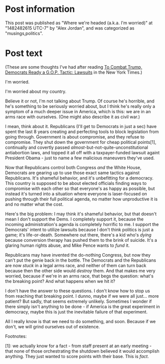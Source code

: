 # Post information

This post was published as "Where we're headed (a.k.a. I'm worried)" at "1482482615 UTC-7" by "Alex Jordan", and was categorized as "musings,politics".

# Post text

(These are some thoughts I've had after reading [To Combat Trump, Democrats Ready a G.O.P. Tactic: Lawsuits][1] in the New York Times.)

I'm worried.

I'm worried about my country.

Believe it or not, I'm not talking about Trump. Of course he's horrible, and he's something to be seriously worried about, but I think he's really only a symptom of a much deeper issue in America, which is this: we are in an arms race with ourselves. (One might also describe it as civil war.)

I mean, think about it. Republicans (I'll get to Democrats in just a sec) have spent the last 8 years creating and perfecting tools to block legislation from going through. Government is about compromise, and they refuse to compromise. They shut down the government for cheap political points\[1], continually and covertly passed _almost_-but-not-quite-unconstitutional antiabortion laws, and topped it all off with a taxpayer-funded lawsuit againt President Obama - just to name a few malicious maneuvers they've used.

Now that Republicans control both Congress _and_ the White House, Democrats are gearing up to use those exact same tactics against Republicans. It's shameful behavior, and it's unbefitting for a democracy. This country is supposed to be about elected officials finding ways to compromise with each other so that everyone's as happy as possible, but instead it's turned into a situation where everyone is laser-focused on pushing through their full political agenda, no matter how unproductive it is and no matter what the cost.

Here's the big problem: I may think it's shameful behavior, but that doesn't mean I don't support the Dems. I completely support it, because the incoming administration's agenda is completely horrific to me. I support the Democrats' intent to utilize lawsuits because I don't think politics is just a game; it's life-or-death. Somewhere out there, there's a kid who's _dying_ because conversion therapy has pushed them to the brink of suicide. It's a glaring human rights abuse, and Mike Pence wants to _fund_ it.

Republicans may have invented the do-nothing Congress, but now they can't put the genie back in the bottle. The Democrats and the Republicans are now _stuck_ in a legal arms race, and neither of them can turn back because then the other side would _destroy_ them. And that makes me very worried, because if we're in an arms race, that begs the question: what's the breaking point? And what happens when we hit it?

I don't have the answer to these questions. I don't know how to stop us from reaching that breaking point. I dunno, maybe if we were all just... more patient? But sadly, that seems extremely unlikely. Sometimes I wonder if there simply isn't anything to be done - if America is the great experiment in democracy, maybe this is just the inevitable failure of that experiment.

All I really know is that we need to do something, and soon. Because if we don't, we will grind ourselves out of existence.

Footnotes:

 \[1]: we actually know for a fact - from staff present at an early meeting - that none of those orchestrating the shutdown believed it would accomplish anything. They just wanted to score points with their base. This is _fact_.

 [1]: http://www.nytimes.com/2016/12/14/nyregion/donald-trump-democrats-lawsuits.html?_r=0
